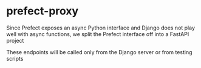 # prefect-proxy

Since Prefect exposes an async Python interface and Django does not play well with async functions, we split the Prefect interface off into a FastAPI project

These endpoints will be called only from the Django server or from testing scripts